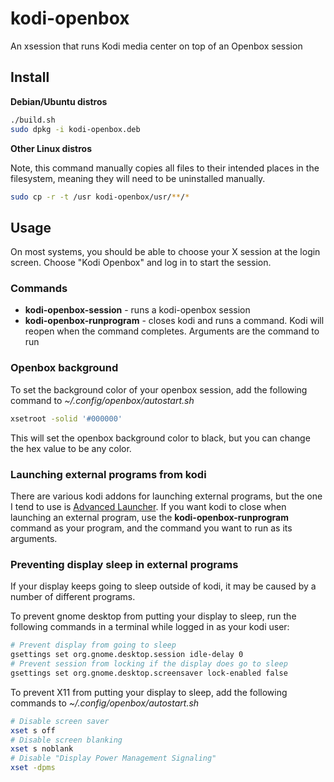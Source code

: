 # kodi-openbox
An xsession that runs Kodi media center on top of an Openbox session

## Install

**Debian/Ubuntu distros**

```bash
./build.sh
sudo dpkg -i kodi-openbox.deb
```

**Other Linux distros**

Note, this command manually copies all files to their intended places in the filesystem, meaning they will need to be uninstalled manually.

```bash
sudo cp -r -t /usr kodi-openbox/usr/**/*
```

## Usage

On most systems, you should be able to choose your X session at the login screen. Choose "Kodi Openbox" and log in to start the session.

### Commands

* **kodi-openbox-session** - runs a kodi-openbox session
* **kodi-openbox-runprogram** - closes kodi and runs a command. Kodi will reopen when the command completes. Arguments are the command to run

### Openbox background
To set the background color of your openbox session, add the following command to *~/.config/openbox/autostart.sh*
``` bash
xsetroot -solid '#000000'
```
This will set the openbox background color to black, but you can change the hex value to be any color.

### Launching external programs from kodi
There are various kodi addons for launching external programs, but the one I tend to use is [Advanced Launcher](http://kodi.wiki/view/Add-on:Advanced_Launcher). If you want kodi to close when launching an external program, use the **kodi-openbox-runprogram** command as your program, and the command you want to run as its arguments.

### Preventing display sleep in external programs
If your display keeps going to sleep outside of kodi, it may be caused by a number of different programs.

To prevent gnome desktop from putting your display to sleep, run the following commands in a terminal while logged in as your kodi user:
``` bash
# Prevent display from going to sleep
gsettings set org.gnome.desktop.session idle-delay 0
# Prevent session from locking if the display does go to sleep
gsettings set org.gnome.desktop.screensaver lock-enabled false
```
To prevent X11 from putting your display to sleep, add the following commands to *~/.config/openbox/autostart.sh*
``` bash
# Disable screen saver
xset s off
# Disable screen blanking
xset s noblank
# Disable "Display Power Management Signaling"
xset -dpms
```
